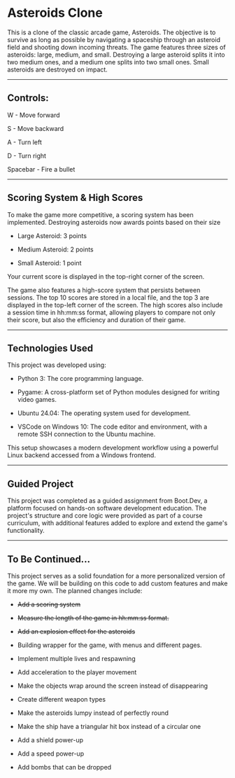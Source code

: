 # Asteroids Clone

This is a clone of the classic arcade game, Asteroids. The objective is to survive as long as possible by navigating a spaceship through an asteroid field and shooting down incoming threats. The game features three sizes of asteroids: large, medium, and small. Destroying a large asteroid splits it into two medium ones, and a medium one splits into two small ones. Small asteroids are destroyed on impact.

___

## Controls:

W - Move forward

S - Move backward

A - Turn left

D - Turn right

Spacebar - Fire a bullet

___

## Scoring System & High Scores

To make the game more competitive, a scoring system has been implemented. Destroying asteroids now awards points based on their size

- Large Asteroid: 3 points

- Medium Asteroid: 2 points

- Small Asteroid: 1 point

Your current score is displayed in the top-right corner of the screen.

The game also features a high-score system that persists between sessions. The top 10 scores are stored in a local file, and the top 3 are displayed in the top-left corner of the screen. The high scores also include a session time in hh:mm:ss format, allowing players to compare not only their score, but also the efficiency and duration of their game.

___

## Technologies Used

This project was developed using:

- Python 3: The core programming language.

- Pygame: A cross-platform set of Python modules designed for writing video games.

- Ubuntu 24.04: The operating system used for development.

- VSCode on Windows 10: The code editor and environment, with a remote SSH connection to the Ubuntu machine.

This setup showcases a modern development workflow using a powerful Linux backend accessed from a Windows frontend.

___

## Guided Project

This project was completed as a guided assignment from Boot.Dev, a platform focused on hands-on software development education. The project's structure and core logic were provided as part of a course curriculum, with additional features added to explore and extend the game's functionality.

___

## To Be Continued...

This project serves as a solid foundation for a more personalized version of the game. We will be building on this code to add custom features and make it more my own. The planned changes include:

- ~~Add a scoring system~~

- ~~Measure the length of the game in hh:mm:ss format.~~

- ~~Add an explosion effect for the asteroids~~

- Building wrapper for the game, with menus and different pages.

- Implement multiple lives and respawning

- Add acceleration to the player movement

- Make the objects wrap around the screen instead of disappearing

- Create different weapon types

- Make the asteroids lumpy instead of perfectly round

- Make the ship have a triangular hit box instead of a circular one

- Add a shield power-up

- Add a speed power-up

- Add bombs that can be dropped